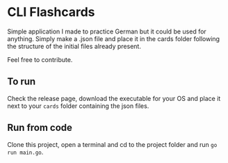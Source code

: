 CLI Flashcards
=============

Simple application I made to practice German but it could be used for
anything. Simply make a .json file and place it in the cards folder 
following the structure of the initial files already present.

Feel free to contribute.


To run
------

Check the release page, download 
the executable for your OS and place 
it next to your `cards` folder containing 
the json files.

Run from code
-------------
Clone this project, open a terminal and cd to the project
folder and run `go run main.go`.
